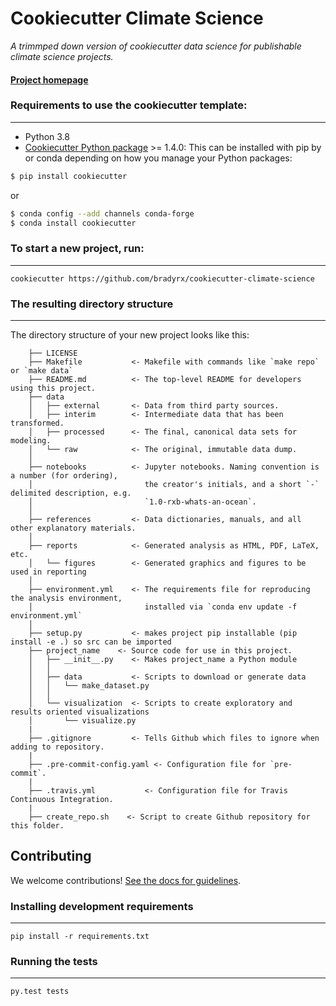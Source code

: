 # Cookiecutter Climate Science

_A trimmped down version of cookiecutter data science for publishable climate science projects._


#### [Project homepage](http://drivendata.github.io/cookiecutter-data-science/)


### Requirements to use the cookiecutter template:
-----------
 - Python 3.8
 - [Cookiecutter Python package](http://cookiecutter.readthedocs.org/en/latest/installation.html) >= 1.4.0: This can be installed with pip by or conda depending on how you manage your Python packages:

``` bash
$ pip install cookiecutter
```

or

``` bash
$ conda config --add channels conda-forge
$ conda install cookiecutter
```


### To start a new project, run:
------------

    cookiecutter https://github.com/bradyrx/cookiecutter-climate-science


### The resulting directory structure
------------

The directory structure of your new project looks like this: 

```
    ├── LICENSE
    ├── Makefile           <- Makefile with commands like `make repo` or `make data`
    ├── README.md          <- The top-level README for developers using this project.
    ├── data
    │   ├── external       <- Data from third party sources.
    │   ├── interim        <- Intermediate data that has been transformed.
    │   ├── processed      <- The final, canonical data sets for modeling.
    │   └── raw            <- The original, immutable data dump.
    │
    ├── notebooks          <- Jupyter notebooks. Naming convention is a number (for ordering),
    │                         the creator's initials, and a short `-` delimited description, e.g.
    │                         `1.0-rxb-whats-an-ocean`.
    │
    ├── references         <- Data dictionaries, manuals, and all other explanatory materials.
    │
    ├── reports            <- Generated analysis as HTML, PDF, LaTeX, etc.
    │   └── figures        <- Generated graphics and figures to be used in reporting
    │
    ├── environment.yml    <- The requirements file for reproducing the analysis environment,
    │                         installed via `conda env update -f environment.yml`
    │
    ├── setup.py           <- makes project pip installable (pip install -e .) so src can be imported
    ├── project_name    <- Source code for use in this project.
    │   ├── __init__.py    <- Makes project_name a Python module
    │   │
    │   ├── data           <- Scripts to download or generate data
    │   │   └── make_dataset.py
    │   │
    │   └── visualization  <- Scripts to create exploratory and results oriented visualizations
    │       └── visualize.py
    |
    ├── .gitignore         <- Tells Github which files to ignore when adding to repository.
    |
    ├── .pre-commit-config.yaml <- Configuration file for `pre-commit`.
    |
    ├── .travis.yml           <- Configuration file for Travis Continuous Integration.
    |
    ├── create_repo.sh    <- Script to create Github repository for this folder.
```

## Contributing

We welcome contributions! [See the docs for guidelines](https://drivendata.github.io/cookiecutter-data-science/#contributing).

### Installing development requirements
------------

    pip install -r requirements.txt

### Running the tests
------------

    py.test tests
